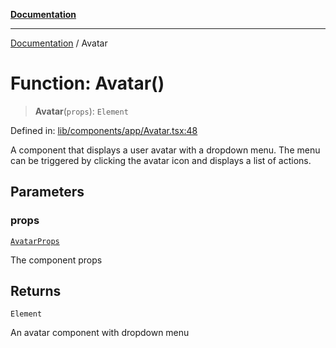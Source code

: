 [**Documentation**](../README.md)

***

[Documentation](../README.md) / Avatar

# Function: Avatar()

> **Avatar**(`props`): `Element`

Defined in: [lib/components/app/Avatar.tsx:48](https://github.com/aldesgroup/goaldn/blob/6a7943d02984b1a6b41d76a3a483a1484b644076/lib/components/app/Avatar.tsx#L48)

A component that displays a user avatar with a dropdown menu.
The menu can be triggered by clicking the avatar icon and displays a list of actions.

## Parameters

### props

[`AvatarProps`](../type-aliases/AvatarProps.md)

The component props

## Returns

`Element`

An avatar component with dropdown menu
